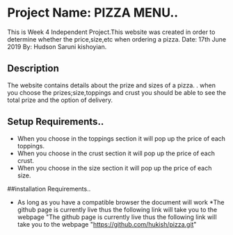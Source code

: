 # Project Name: PIZZA MENU..
This is Week 4 Independent Project.This website was created in order to determine whether the price,size,etc when ordering a pizza.
Date: 17th June 2019
By: Hudson Saruni kishoyian.

## Description
The website contains details about the prize and sizes of a pizza. .
 when you choose the prizes;size,toppings and crust you should be able to see the total prize and the option of delivery.
## Setup Requirements..
* When you choose in the toppings section it will pop up the price of each toppings.
* When  you choose  in the crust section it will pop up the price of each crust.
* When you choose in the size section it will pop up the price of each size.

##installation Requirements..
* As long as you have a compatible browser the document will work
*The github page is currently live thus the following link will take you to the webpage "The github page is currently live thus the following link will take you to the webpage "https://github.com/hukish/pizza.git"
